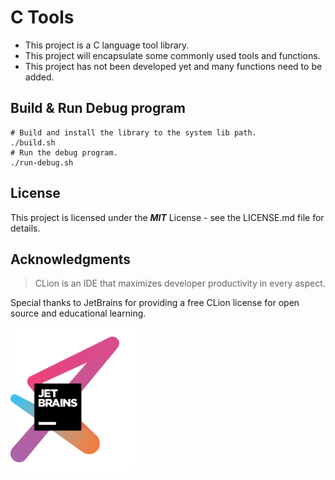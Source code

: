 # C Tools

+ This project is a C language tool library.
+ This project will encapsulate some commonly used tools and functions.
+ This project has not been developed yet and many functions need to be added.

## Build & Run Debug program

```shell
# Build and install the library to the system lib path.
./build.sh
# Run the debug program.
./run-debug.sh
```

## License
This project is licensed under the ***MIT*** License - see the LICENSE.md file for details.

## Acknowledgments

> CLion is an IDE that maximizes developer productivity in every aspect.

Special thanks to JetBrains for providing a free CLion license for open source and educational learning.

<img src="./image/jetbrains-variant-3.png" alt="Logo" width="200"/>
